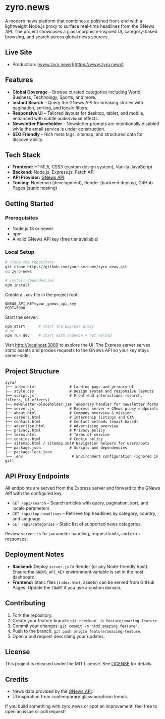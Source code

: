 # zyro.news

A modern news platform that combines a polished front-end with a lightweight Node.js proxy to surface real-time headlines from the GNews API. The project showcases a glassmorphism-inspired UI, category-based browsing, and search across global news sources.

## Live Site

- Production: [www.zyro.news](https://www.zyro.news)

## Features

- **Global Coverage** – Browse curated categories including World, Business, Technology, Sports, and more.
- **Instant Search** – Query the GNews API for breaking stories with pagination, sorting, and locale filters.
- **Responsive UI** – Tailored layouts for desktop, tablet, and mobile, enhanced with subtle audio/visual effects.
- **Newsletter Placeholder** – Newsletter prompts are intentionally disabled while the email service is under construction.
- **SEO Friendly** – Rich meta tags, sitemap, and structured data for discoverability.

## Tech Stack

- **Frontend:** HTML5, CSS3 (custom design system), Vanilla JavaScript
- **Backend:** Node.js, Express.js, Fetch API
- **API Provider:** [GNews API](https://gnews.io/)
- **Tooling:** Nodemon (development), Render (backend deploy), GitHub Pages (static hosting)

## Getting Started

### Prerequisites

- Node.js 18 or newer
- npm
- A valid GNews API key (free tier available)

### Local Setup

```bash
# clone the repository
git clone https://github.com/yourusername/zyro-news.git
cd zyro-news

# install dependencies
npm install
```

Create a `.env` file in the project root:

```
GNEWS_API_KEY=your_gnews_api_key
PORT=3000
```

Start the server:

```bash
npm start      # start the Express proxy
# or
npm run dev    # start with nodemon + hot reload
```

Visit [http://localhost:3000](http://localhost:3000) to explore the UI. The Express server serves static assets and proxies requests to the GNews API so your key stays server-side.

## Project Structure

```
zyro/
├── index.html               # Landing page and primary UI
├── style.css                # Design system and responsive layouts
├── script.js                # Front-end interactions (search, filters, UI effects)
├── newsletter-placeholder.js# Temporary handler for newsletter forms
├── server.js                # Express server + GNews proxy endpoints
├── about.html               # Company overview & mission
├── careers.html             # Internship listings and CTA
├── contact.html             # Contact methods (email-based)
├── advertise.html           # Advertising overview
├── privacy.html             # Privacy policy
├── terms.html               # Terms of service
├── cookies.html             # Cookie policy
├── sitemap.html / sitemap.xml# Navigation helpers for users/bots
├── package.json             # Scripts and dependencies
├── package-lock.json
└── .env                      # Environment configuration (ignored in git)
```

## API Proxy Endpoints

All endpoints are served from the Express server and forward to the GNews API with the configured key.

- `GET /api/search` – Search articles with query, pagination, sort, and locale parameters.
- `GET /api/top-headlines` – Retrieve top headlines by category, country, and language.
- `GET /api/categories` – Static list of supported news categories.

Review `server.js` for parameter handling, request limits, and error responses.

## Deployment Notes

- **Backend:** Deploy `server.js` to Render (or any Node-friendly host). Ensure the `GNEWS_API_KEY` environment variable is set in the host dashboard.
- **Frontend:** Static files (`index.html`, assets) can be served from GitHub Pages. Update the `CNAME` if you use a custom domain.

## Contributing

1. Fork the repository.
2. Create your feature branch: `git checkout -b feature/amazing-feature`.
3. Commit your changes: `git commit -m "Add amazing feature"`.
4. Push to the branch: `git push origin feature/amazing-feature`.
5. Open a pull request describing your updates.

## License

This project is released under the MIT License. See [LICENSE](LICENSE) for details.

## Credits

- News data provided by the [GNews API](https://gnews.io/).
- UI inspiration from contemporary glassmorphism trends.

If you build something with zyro.news or spot an improvement, feel free to open an issue or pull request!

